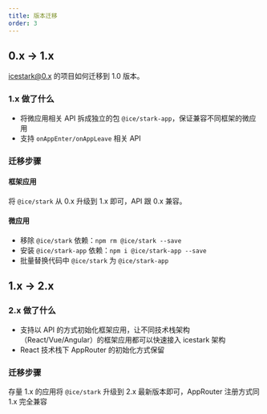 ```yaml
---
title: 版本迁移
order: 3
---
```


## 0.x -> 1.x

icestark@0.x 的项目如何迁移到 1.0 版本。

### 1.x 做了什么

- 将微应用相关 API 拆成独立的包 `@ice/stark-app`，保证兼容不同框架的微应用
- 支持 `onAppEnter/onAppLeave` 相关 API

### 迁移步骤

#### 框架应用

将 `@ice/stark` 从 0.x 升级到 1.x 即可，API 跟 0.x 兼容。

#### 微应用

- 移除 `@ice/stark` 依赖：`npm rm @ice/stark --save`
- 安装 `@ice/stark-app` 依赖：`npm i @ice/stark-app --save`
- 批量替换代码中 `@ice/stark` 为 `@ice/stark-app`


## 1.x -> 2.x

### 2.x 做了什么

- 支持以 API 的方式初始化框架应用，让不同技术栈架构（React/Vue/Angular）的框架应用都可以快速接入 icestark 架构
- React 技术栈下 AppRouter 的初始化方式保留

### 迁移步骤

存量 1.x 的应用将 `@ice/stark` 升级到 2.x 最新版本即可，AppRouter 注册方式同 1.x 完全兼容